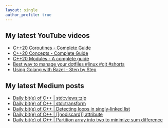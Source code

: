 ```yaml
---
layout: single
author_profile: true
---
```


## My latest YouTube videos

<ul>
<!--START_SECTION:youtube-->
<li><a href="https://www.youtube.com/watch?v=w-dmOHhBX9o">C++20 Coroutines - Complete Guide</a></li>
<li><a href="https://www.youtube.com/watch?v=1So7onMFxJM">C++20 Concepts  - Complete Guide</a></li>
<li><a href="https://www.youtube.com/watch?v=WRCwciJ5MTE">C++20 Modules - A complete guide</a></li>
<li><a href="https://www.youtube.com/watch?v=LHrB4TcU1JM">Best way to manage your dotfiles #linux #git #shorts</a></li>
<li><a href="https://www.youtube.com/watch?v=mXLrk0ipwz4">Using Golang with Bazel - Step by Step</a></li>
<!--END_SECTION:youtube-->
</ul>

## My latest Medium posts

<ul>
<!--START_SECTION:medium-->
<li><a href="https://medium.com/@simontoth/daily-bit-e-of-c-std-views-zip-c4429066b069?source=rss-1e1de1006a93------2">Daily bit(e) of C++ | std::views::zip</a></li>
<li><a href="https://medium.com/@simontoth/daily-bit-e-of-c-std-transform-5071a57aae23?source=rss-1e1de1006a93------2">Daily bit(e) of C++ | std::transform</a></li>
<li><a href="https://medium.com/@simontoth/daily-bit-e-of-c-detecting-loops-in-singly-linked-list-b9c9bba2d7ed?source=rss-1e1de1006a93------2">Daily bit(e) of C++ | Detecting loops in singly-linked list</a></li>
<li><a href="https://medium.com/@simontoth/daily-bit-e-of-c-nodiscard-attribute-57cfeb940950?source=rss-1e1de1006a93------2">Daily bit(e) of C++ | [[nodiscard]] attribute</a></li>
<li><a href="https://medium.com/@simontoth/daily-bit-e-of-c-partition-array-into-two-to-minimize-sum-difference-172d27a481d0?source=rss-1e1de1006a93------2">Daily bit(e) of C++ | Partition array into two to minimize sum difference</a></li>
<!--END_SECTION:medium-->
</ul>
